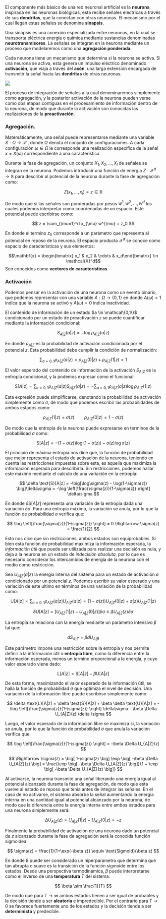 El componente más básico de una red neuronal artificial es la **neurona**, inspirada en las neuronas biológicas, esta recibe señales eléctricas a través de sus **dendritas**, que la conectan con otras neuronas. El mecanismo por el cual llegan estas señales se denomina **sinapsis**. 

Una sinapsis es una conexión especializada entre neuronas, en la cual se transporta eléctrica energía o química mediante sustancias denominadas **neurotransmisores**. La señales se integran en la neurona mediante un proceso que modelaremos como una **agregación ponderada**.

Cada neurona tiene un mecanismo que determina si la neurona se activa. Si una neurona se activa, esta genera un impulso eléctrico denominado **activación**, que viaja a través del **axón**, una larga extensión encargada de transmitir la señal hacia las **dendritas** de otras neuronas. 

![](20250425233804.png)

El proceso de integración de señales a la cual denominaremos simplemente como agregación, y la posterior activación de la neurona pueden verse como dos etapas contiguas en el procesamiento de información dentro de la neurona, de modo que durante la activación son conocidas las realizaciones de la **preactivación**.

### Agregación.

Matemáticamente, una señal puede representarse mediante una variable $X: \Omega \rightarrow \mathcal{X}$ , donde $\Omega$ denota el conjunto de configuraciones. A cada configuración $\omega \in \Omega$ le corresponde una realización específica de la señal $x = X(\omega)$ correspondiente a una característica.  

Durante la fase de agregación, un conjunto $X_1, X_2,..., X_l$ de señales se integran en la neurona. Podemos introducir una función de energía $Z: \mathcal{X}^d \rightarrow \mathbb{R}$ para describir al potencial de la neurona durante la fase de agregación como:

$$
Z(x_1,...,x_l) = z \in \mathbb{R}
$$

De modo que si las señales son ponderadas por pesos $w^1, w^2, ..., w^d$  los cuales podemos interpretar como coordenadas de un espacio. Este potencial puede escribirse como:

$$
z = \sum_{\mu=1}^d x_{\mu} w^{\mu} + z_0
$$

En donde el termino $z_0$ corresponde a un parámetro que representa al potencial en reposo de la neurona.   El espacio producto $\mathcal{X}^d$ se conoce como espacio de características y sus elementos:

$$\mathbf{x} = \begin{bmatrix} x_1 & x_2 & \cdots & x_d\end{bmatrix} \in \mathcal{X}^d$$ 
Son conocidos como **vectores de características**. 

### Activación
 
Podemos pensar en la activación de una neurona como un evento binario, que podemos representar con una variable $A: \Omega \rightarrow \{0, 1\}$ en donde $A(\omega) = 1$ indica que la neurona se activó y $A(\omega) = 0$ indica inactividad.  

El contenido de información de un estado $a \in \mathcal\{0,1\}$ condicionado por un estado de preactivación $z$ se puede cuantificar mediante la información condicional:

$$
S_{A|Z}(a|z) = -\log \rho_{A|Z}(a|z)
$$

En donde $\rho_{A|Z}$ es la probabilidad de activación condicionada por el potencial $z$. Esta probabilidad debe cumplir la condición de normalización:

$$
\sum_{a =0,1} \rho_{A|Z}(a|z) = \rho_{A|Z}(0|z) + \rho_{A|Z}(1|z) = 1
$$

El valor esperado del contenido de información de la activación $S_{A|Z}$ es la entropía condicional, y la podemos expresar como el funcional:

$$
\text{S}[A|z] = \sum_{a=0,1} \rho_{A|Z}(a|z) S_{A|Z}(a|z) = -\sum_{a=0,1}\rho_{A|Z}(a|z) \log \rho_{A|Z}(1|z)
$$

Esta expresión puede simplificarse, denotando la probabilidad de activación simplemente como $\sigma$, de modo que podemos escribir las probabilidades de ambos estados como:

$$
\rho_{A|Z}(1|z) = \sigma(z) \qquad \rho_{A|Z}(0|z) = 1- \sigma(z)
$$

De modo que la entropía de la neurona puede expresarse en términos de la probabilidad $\sigma$ como:

$$
\text{S}[A|z] = -(1-\sigma(z)) \log(1-\sigma(z)) - \sigma(z)\log\sigma(z)
$$

El principio de máxima entropía nos dice que, la función de probabilidad que mejor representa el estado de activación de la neurona, teniendo en cuenta las restricciones impuestas sobre esta, es aquella que maximiza la información esperada para describirla. Sin restricciones, podemos hallar este máximo mediante el calculo de una variación en la entropía:

$$
\delta \text{S}[A|z] = -\big[\log\sigma(z) - \log(1-\sigma(z)) \big]\delta\sigma = -\log \left[\frac{\sigma(z)}{1-\sigma(z)} \right] \delta\sigma
$$

En donde $\delta \text{S}[A|z]$ representa una variación de la entropía dada una variación $\delta \sigma$. Para una entropía máxima, la variación se anula, por lo que la función de probabilidad $\sigma$ verifica que:

$$
\log \left[\frac{\sigma(z)}{1-\sigma(z)} \right] = 0 \Rightarrow \sigma(z) = \frac{1}{2}
$$

Esto nos dice que sin restricciones, ambos estados son equiprobables. Si bien esta función de probabilidad maximiza la información esperada, la *información útil* que puede ser utilizada para realizar una decisión es nula, y deja a la neurona en un estado de *indecisión absoluta*, por lo que es necesario considerar los intercambios de energía de la neurona con el medio como restricción.

Sea $U_{A|Z}(a|z)$ la energía interna del sistema para un estado de activación $a$ condicionado por un potencial $z$. Podemos escribir su valor esperado y una variación de este ultimo en términos de una variación de la probabilidad como:

$$
\text{U}[A|z] = \sum_{a=0,1} \rho_{A|Z}(a|z) U_{A|Z}(a|z) = (1 - \sigma(z))U_{A|Z}(0|z) + \sigma(z) U_{A|Z}(1|z)
$$
 
$$
\delta \text{U[A|z]} = \big[ U_{A|Z}(1|z) - U_{A|Z}(0|z) \big] \delta \sigma \equiv \Delta U_{A|Z}(z) \delta \sigma
$$

La entropía se relaciona con la energía mediante un parámetro intensivo $\beta$ tal que:

$$
dS_{A|Z} = \beta dU_{A|B}
$$

Este parámetro impone una restricción sobre la entropía y nos permite definir a la información útil o **entropía libre**, como la diferencia entre la información esperada, menos un termino proporcional a la energía, y cuyo valor esperado viene dado:

$$
\text{L}[A|z] = \text{S}[A|z] - \beta \text{U}[A|z] 
$$

De esta forma, maximizando el valor esperado de la información útil, se halla la función de probabilidad $\sigma$ que optimiza el nivel de decisión. Una variación de la información libre puede escribirse simplemente como:

$$
\delta \text{L}[A|z] = \delta \text{S}[A|z] + \beta \delta \text{U}[A|z]  = 
-\log \left[\frac{\sigma(z)}{1-\sigma(z)} \right] \delta\sigma - \beta \Delta U_{A|Z}(z) \delta \sigma
$$

Luego, el valor esperado de la información libre se maximiza si, la variación se anula, por lo que la función de probabilidad $\sigma$ que anula la variación verifica que:

$$
\log \left[\frac{\sigma(z)}{1-\sigma(z)} \right] = -\beta \Delta U_{A|Z}(z)
$$

$$
\Rightarrow \sigma(z) = \big[ 1-\sigma(z) \big] \exp \big[ -\beta \Delta U_{A|Z}(z) \big] = \frac{\exp \big[ -\beta \Delta U_{A|Z}(z) \big]}{1 + \exp \big[ -\beta \Delta U_{A|Z}(z) \big]}
$$

Al activarse, la neurona transmite una señal liberando una energía igual al potencial alcanzado durante la fase de agregación, de modo que esta vuelve al estado de reposo que tenia antes de integrar las señales. En el caso de no activarse, el sistema absorbe la señal aumentando la energía interna en una cantidad igual al potencial alcanzado por la neurona, de modo que la diferencia entre la energía interna entre ambos estados para una neurona simplemente será: 

$$
\Delta U_{A|Z}(z) = U_{A|Z}(1|z) - U_{A|Z}(0|z) = -z
$$

Finalmente la probabilidad de activación de una neurona dado un potencial de $z$ alcanzado durante la fase de agregación será la conocida función sigmoidea:  

$$
\sigma(z) = \frac{1}{1+\exp(-\beta z)} \equiv \text{Sigmoid}(\beta z)
$$

En donde $\beta$ puede ser considerado un hiperparametro que determina qué tan abrupta o suave es la transición de la función sigmoide entre los estados. Desde una perspectiva termodinámica, $\beta$ puede interpretarse como el inverso de una **temperatura** $T$ del sistema:

$$
\beta \sim \frac{1}{T}
$$

De modo que para $T \rightarrow \infty$ ambos estados tienen a ser igual de probables y la decisión tiende a ser **aleatoria** e impredecible. Por el contrario para $T \rightarrow 0$ se favorece fuertemente uno de los estados y la decisión tiende a ser **determinista** y predecible.